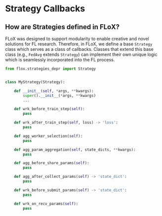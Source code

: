 # Strategy Callbacks

## How are Strategies defined in FLoX?
FLoX was designed to support modularity to enable creative and novel solutions for FL research. Therefore, in FLoX, we define a base ``Strategy`` class which serves as a class of callbacks. Classes that extend this base class (e.g., `FedAvg` extends `Strategy`) can implement their own unique logic which is seamlessly incorporated into the FL process.

```python
from flox.strategies_depr import Strategy


class MyStrategy(Strategy):

    def __init__(self, *args, **kwargs):
        super().__init__(*args, **kwargs)
        ...

    def wrk_before_train_step(self):
        pass

    def wrk_after_train_step(self, loss) -> 'loss':
        pass

    def agg_worker_selection(self):
        pass

    def agg_param_aggregation(self, state_dicts, **kwargs):
        pass

    def agg_before_share_params(self):
        pass

    def agg_after_collect_params(self) -> 'state_dict':
        pass

    def wrk_before_submit_params(self) -> 'state_dict':
        pass

    def wrk_on_recv_params(self):
        pass

```